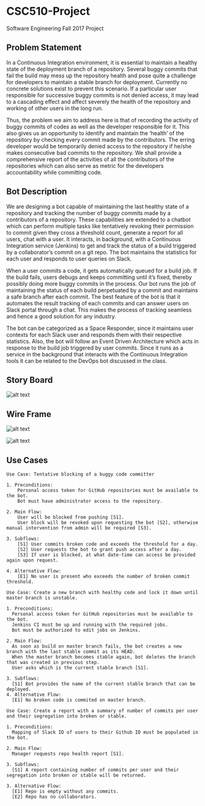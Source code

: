 # CSC510-Project
Software Engineering Fall 2017 Project
## Problem Statement
In a Continuous Integration environment, it is essential to maintain a healthy state of the deployment branch of a repository. Several buggy commits that fail the build may mess up the repository health and pose quite a challenge for developers to maintain a stable branch for deployment. Currently no concrete solutions exist to prevent this scenario. If a particular user responsible for successive buggy commits is not denied access, it may lead to a cascading effect and affect severely the health of the repository and working of other users in the long run.  

Thus, the problem we aim to address here is that of recording the activity of buggy commits of codes as well as the developer responsible for it. This also gives us an opportunity to identify and maintain the ‘health’ of the repository by checking every commit made by the contributors. The erring developer would be temporarily denied access to the repository if he/she makes consecutive bad commits to the repository. We shall provide a comprehensive report of the activities of all the contributors of the repositories which can also serve as metric for the developers accountability while committing code.  

## Bot Description
We are designing a bot capable of maintaining the last healthy state of a repository and tracking the number of buggy commits made by a contributors of a repository. These capabilities are extended to a chatbot which can perform multiple tasks like tentatively revoking their permission to commit given they cross a threshold count, generate a report for all users, chat with a user. It interacts, in background, with a Continuous Integration service (Jenkins) to get and track the status of a build triggered by a collaborator’s commit on a git repo. The bot maintains the statistics for each user and responds to user queries on Slack.    

When a user commits a code, it gets automatically queued for a build job. If the build fails, users debugs and keeps committing until it’s fixed, thereby possibly doing more buggy commits in the process. Our bot runs the job of maintaining the status of each build perpetuated by a commit and maintains a safe branch after each commit. The best feature of the bot is that it automates the result tracking of each commits and can answer users on Slack portal through a chat. This makes the process of tracking seamless and hence a good solution for any industry.    

The bot can be categorized as a Space Responder, since it maintains user contexts for each Slack user and responds them with their respective statistics. Also, the bot will follow an Event Driven  Architecture which acts in response to the build job triggered by user commits. Since it runs as a service in the background that interacts with the Continuous Integration tools it can be related to the DevOps bot discussed in the class.   

## Story Board

![alt text](https://github.ncsu.edu/sshah11/CSC510-Project/blob/Milestone1/StoryBoard.jpeg)

## Wire Frame

  
![alt text](https://github.ncsu.edu/sshah11/CSC510-Project/blob/Milestone1/Wireframe1.gif)  



![alt text](https://github.ncsu.edu/sshah11/CSC510-Project/blob/Milestone1/Wireframe2.gif)


## Use Cases
```
Use Case: Tentative blocking of a buggy code committer  

1. Preconditions:    
	Personal access token for GitHub repositories must be available to the bot.  
	Bot must have administrator access to the repository.
  
2. Main Flow:    
	User will be blocked from pushing [S1].  
	User block will be revoked upon requesting the bot [S2], otherwise manual intervention from admin will be required [S3].
  
3. Subflows:  
	[S1] User commits broken code and exceeds the threshold for a day.
	[S2] User requests the bot to grant push access after a day.
	[S3] If user is blocked, at what date-time can access be provided again upon request.  
	 
4. Alternative Flow:  
	[E1] No user is present who exceeds the number of broken commit threshold.
  ```

  ```
Use Case: Create a new branch with healthy code and lock it down until master branch is unstable.  

1. Preconditions:  
	Personal access token for GitHub repositories must be available to the bot.  
	Jenkins CI must be up and running with the required jobs.  
	Bot must be authorized to edit jobs on Jenkins.  
  
2. Main Flow:  
	As soon as build on master branch fails, the bot creates a new branch with the last stable commit as its HEAD.  
	When the master branch becomes stable again, bot deletes the branch that was created in previous step.  
	User asks which is the current stable branch [S1].
	
3. Subflows:  
	[S1] Bot provides the name of the current stable branch that can be deployed.
4. Alternative Flow:  
	[E1] No broken code is commited on master branch. 
  ```
  ```
Use Case: Create a report with a summary of number of commits per user and their segregation into broken or stable.    

1. Preconditions:      
	Mapping of Slack ID of users to their Github ID must be populated in the bot.  
  
2. Main Flow: 
	Manager requests repo health report [S1].
	
3. Subflows:
	[S1] A report containing number of commits per user and their segregation into broken or stable will be returned. 
	
3. Alternative Flow:  
	[E1] Repo is empty without any commits.
	[E2] Repo has no collaborators.

```
